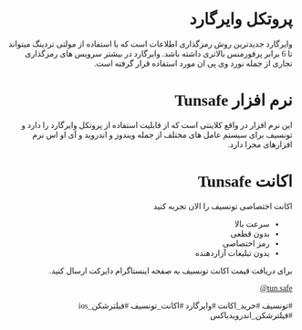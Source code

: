 <div markdown="1" dir="rtl" style="font-family: tahoma;">

# پروتکل وایرگارد
 وایرگارد جدیدترین روش رمزگذاری اطلاعات است که با استفاده از مولتی تردینگ میتواند تا 6 برابر پرفورمنس بالاتری داشته باشد.
 وایرگارد در بیشتر سرویس های رمزگذاری تجاری از جمله نورد وی پی ان مورد استفاده قرار گرفته است.

# نرم افزار Tunsafe
این نرم افزار در واقع کلاینتی است که از قابلیت استفاده از پروتکل وایرگارد را دارد و تونسیف برای سیستم عامل های مختلف از جمله ویندوز و اندروید و آی او اس نرم افزارهای  مجزا دارد.

# اکانت Tunsafe
اکانت اختصاصی تونسیف را الان تجربه کنید
- سرعت بالا
- بدون قطعی
- رمز اختصاصی
- بدون تبلیغات آزاردهنده

برای دریافت قیمت اکانت تونسیف به صفحه اینستاگرام دایرکت ارسال کنید.

<div markdown="1" dir="ltr" style="font-family: tahoma; text-align: right;">
<a href="https://www.instagram.com/tun.safe/?hl=en">@tun.safe</a>

</div>

#تونسیف
#خرید_اکانت
#وایرگارد
#اکانت_تونسیف
#فیلترشکن_ios
#فیلترشکن_اندرویدباکس


</div>



  
